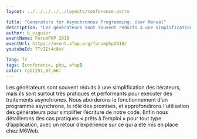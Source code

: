 ```yaml
---
layout: ../../../../../layouts/conference.astro

title: "Generators for Asynchronous Programming: User Manual"
description: "Les générateurs sont souvent réduits à une simplification des itérateurs, mais ils sont surtout très pratiques et performants pour executer des traitements asynchrones. Nous aborderons le fonctionnement d’un programme asynchrone, le rôle des promises, et approfondirons l'utilisation des générateurs pour simplifier l’écriture de notre code. Enfin nous détaillerons des cas pratiques « prêts à l’emploi » pour tout type d’application, avec un retour d’expérience sur ce qui a été mis en place chez M6Web."
author: b_viguier
eventName: ForumPHP 2018
eventUrl: https://event.afup.org/forumphp2018/
youtubeId: 7TvIIt4c8uY

lang: fr
tags: [conference, php, afup]
color: rgb(251,87,66)
---
```


Les générateurs sont souvent réduits à une simplification des itérateurs, mais ils sont surtout très pratiques et performants pour executer des traitements asynchrones. Nous aborderons le fonctionnement d’un programme asynchrone, le rôle des promises, et approfondirons l'utilisation des générateurs pour simplifier l’écriture de notre code. Enfin nous détaillerons des cas pratiques « prêts à l’emploi » pour tout type d’application, avec un retour d’expérience sur ce qui a été mis en place chez M6Web.